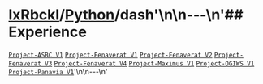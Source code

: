 # [lxRbckl](https://github.com/lxRbckl/lxRbckl/tree/main)/[Python](https://github.com/lxRbckl/lxRbckl/tree/main/Python)/dash'\n\n---\n'## Experience
[`Project-ASBC V1`](https://github.com/lxRbckl/Project-ASBC/blob/V1/README.md) [`Project-Fenaverat V1`](https://github.com/lxRbckl/Project-Fenaverat/blob/V1/README.md) [`Project-Fenaverat V2`](https://github.com/lxRbckl/Project-Fenaverat/blob/V2/README.md) [`Project-Fenaverat V3`](https://github.com/lxRbckl/Project-Fenaverat/blob/V3/README.md) [`Project-Fenaverat V4`](https://github.com/lxRbckl/Project-Fenaverat/blob/V4/README.md) [`Project-Maximus V1`](https://github.com/lxRbckl/Project-Maximus/blob/V1/README.md) [`Project-OGIWS V1`](https://github.com/lxRbckl/Project-OGIWS/blob/V1/README.md) [`Project-Panavia V1`](https://github.com/lxRbckl/Project-Panavia/blob/V1/README.md)'\n\n---\n'